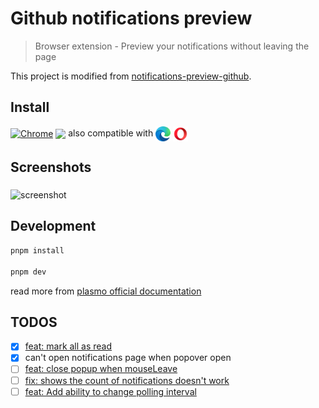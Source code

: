 # Github notifications preview

> Browser extension - Preview your notifications without leaving the page

This project is modified from [notifications-preview-github](https://github.com/tanmayrajani/notifications-preview-github).

## Install

[link-chrome]: https://chrome.google.com/webstore/detail/github-notifications-preview/egeldijkffbaacbckldaipjjpakocloe "Version published on Chrome Web Store"

[<img src="https://raw.githubusercontent.com/alrra/browser-logos/90fdf03c/src/chrome/chrome.svg" width="48" alt="Chrome" valign="middle">][link-chrome] [<img valign="middle" src="https://img.shields.io/chrome-web-store/v/egeldijkffbaacbckldaipjjpakocloe.svg?label=%20">][link-chrome] also compatible with [<img src="https://raw.githubusercontent.com/alrra/browser-logos/90fdf03c/src/edge/edge.svg" width="24" alt="Edge" valign="middle">][link-chrome] [<img src="https://raw.githubusercontent.com/alrra/browser-logos/90fdf03c/src/opera/opera.svg" width="24" alt="Opera" valign="middle">][link-chrome]

## Screenshots

<img src="https://user-images.githubusercontent.com/1402241/80826726-0242f100-8be3-11ea-86be-6a8a2ed378c6.png" height="250" alt="screenshot" align="middle">

## Development

```sh
pnpm install

pnpm dev
```

read more from [plasmo official documentation](https://docs.plasmo.com/framework#loading-the-extension-in-chrome)

## TODOS

- [x] [feat: mark all as read](https://github.com/tanmayrajani/notifications-preview-github/issues/22)
- [x] can't open notifications page when popover open
- [ ] [feat: close popup when mouseLeave](https://github.com/tanmayrajani/notifications-preview-github/pull/125)
- [ ] [fix: shows the count of notifications doesn't work](https://github.com/tanmayrajani/notifications-preview-github/issues/146)
- [ ] [feat: Add ability to change polling interval](https://github.com/tanmayrajani/notifications-preview-github/issues/126)

